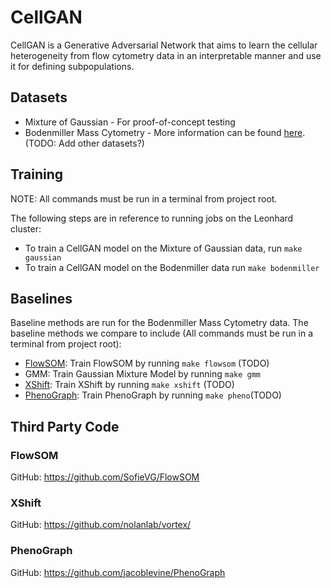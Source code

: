 # CellGAN

CellGAN is a Generative Adversarial Network that aims to learn the cellular heterogeneity from flow cytometry data in an interpretable manner and use it for defining subpopulations. 

## Datasets 

* Mixture of Gaussian - For proof-of-concept testing
* Bodenmiller Mass Cytometry - More information can be found [here](https://www.nature.com/articles/nbt.2317).
(TODO: Add other datasets?)

## Training

NOTE: All commands must be run in a terminal from project root.

The following steps are in reference to running jobs on the Leonhard cluster:

* To train a CellGAN model on the Mixture of Gaussian data, run `make gaussian`
* To train a CellGAN model on the Bodenmiller data run `make bodenmiller`

## Baselines

Baseline methods are run for the Bodenmiller Mass Cytometry data. 
The baseline methods we compare to include (All commands must be run in a terminal from project root): 

* [FlowSOM](https://www.ncbi.nlm.nih.gov/pubmed/25573116): Train FlowSOM by running `make flowsom` (TODO)
* GMM: Train Gaussian Mixture Model by running `make gmm`
* [XShift](https://www.nature.com/articles/nmeth.3863): Train XShift by running `make xshift` (TODO)
* [PhenoGraph](https://www.cell.com/cell/fulltext/S0092-8674(15)00637-6): Train PhenoGraph by running `make pheno`(TODO)

## Third Party Code

### FlowSOM
GitHub: https://github.com/SofieVG/FlowSOM

### XShift
GitHub: https://github.com/nolanlab/vortex/

### PhenoGraph
GitHub: https://github.com/jacoblevine/PhenoGraph
